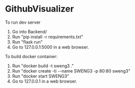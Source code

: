 # GithubVisualizer

To run dev server
1. Go into Backend/
2. Run "pip install -r requirements.txt"
3. Run "flask run"
4. Go to 127.0.0.1:5000 in a web browser.

To build docker container:
1. Run "docker build -t sweng3 ."
2. Run "docker create -ti --name SWENG3 -p 80:80 sweng3"
3. Run "docker start SWENG3"
4. Go to 127.0.0.1 in a web browser.
